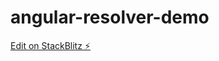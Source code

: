 # angular-resolver-demo

[Edit on StackBlitz ⚡️](https://stackblitz.com/edit/stackblitz-starters-yqmjbx)